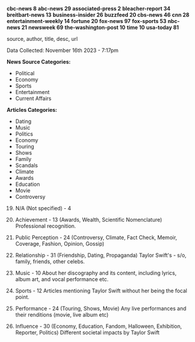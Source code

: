 **cbc-news 8**
**abc-news 29**
**associated-press 2**
**bleacher-report 34**
**breitbart-news 13**
**business-insider 26**
**buzzfeed 20
cbs-news 46**
**cnn 28**
**entertainment-weekly 14**
**fortune 20**
**fox-news 97**
**fox-sports 53**
**nbc-news 21**
**newsweek 69**
**the-washington-post 10**
**time 10**
**usa-today 81**

source, author, title, desc, url

Data Collected: November 16th 2023 - 7:17pm 

**News Source Categories:**
- Political
- Economy
- Sports
- Entertainment
- Current Affairs

**Articles Categories:** 
- Dating
- Music
- Politics
- Economy
- Touring 
- Shows
- Family
- Scandals
- Climate 
- Awards
- Education
- Movie
- Controversy

19. N/A (Not specified) - 4

1. Achievement - 13 (Awards, Wealth, Scientific Nomenclature)
Professional recognition. 

2. Public Perception - 24 (Controversy, Climate, Fact Check, Memoir, Coverage, Fashion, Opinion, Gossip)
3. Relationship - 31 (Friendship, Dating, Propaganda)
Taylor Swift's - s/o, family, friends, other celebs. 

4. Music - 10
About her discography and its content, including lyrics, album art, and vocal performance etc. 

5. Sports - 12
Articles mentioning Taylor Swift without her being the focal point. 

6. Performance - 24 (Touring, Shows, Movie)
Any live performances and their renditions (movie, live album etc)

7. Influence - 30 (Economy, Education, Fandom, Halloween, Exhibition, Reporter, Politics)
Different societal impacts by Taylor Swift

